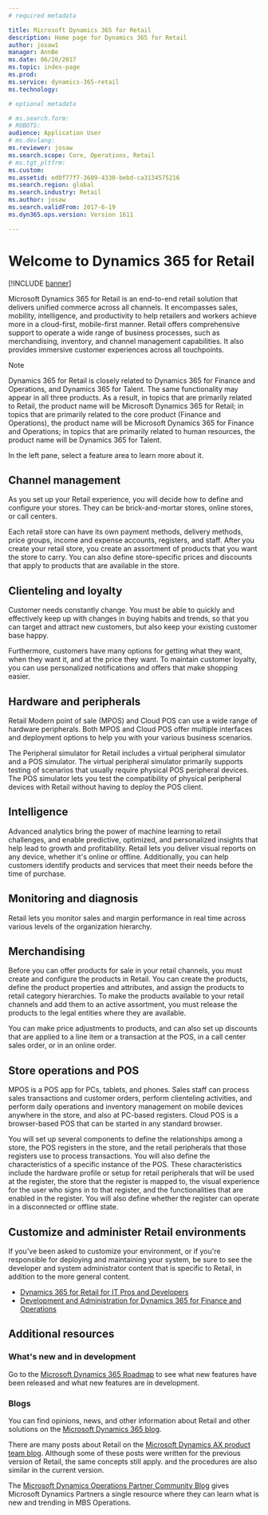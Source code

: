 ```yaml
---
# required metadata

title: Microsoft Dynamics 365 for Retail 
description: Home page for Dynamics 365 for Retail
author: josaw1
manager: AnnBe
ms.date: 06/20/2017
ms.topic: index-page
ms.prod: 
ms.service: dynamics-365-retail
ms.technology: 

# optional metadata

# ms.search.form: 
# ROBOTS: 
audience: Application User
# ms.devlang: 
ms.reviewer: josaw
ms.search.scope: Core, Operations, Retail
# ms.tgt_pltfrm: 
ms.custom: 
ms.assetid: ed0f77f7-3609-4330-bebd-ca3134575216
ms.search.region: global
ms.search.industry: Retail
ms.author: josaw
ms.search.validFrom: 2017-6-19
ms.dyn365.ops.version: Version 1611

---
```


# Welcome to Dynamics 365 for Retail

[!INCLUDE [banner](includes/banner.md)]

Microsoft Dynamics 365 for Retail is an end-to-end retail solution that delivers unified commerce across all channels. It encompasses sales, mobility, intelligence, and productivity to help retailers and workers achieve more in a cloud-first, mobile-first manner. Retail offers comprehensive support to operate a wide range of business processes, such as merchandising, inventory, and channel management capabilities. It also provides immersive customer experiences across all touchpoints.

> [!NOTE] 
> Dynamics 365 for Retail is closely related to Dynamics 365 for Finance and Operations, and Dynamics 365 for Talent. The same functionality may appear in all three products. As a result, in topics that are primarily related to Retail, the product name will be Microsoft Dynamics 365 for Retail; in topics that are primarily related to the core product (Finance and Operations), the product name will be Microsoft Dynamics 365 for Finance and Operations; in topics that are primarily related to human resources, the product name will be Dynamics 365 for Talent. 

In the left pane, select a feature area to learn more about it.

## Channel management
As you set up your Retail experience, you will decide how to define and configure your stores. They can be brick-and-mortar stores, online stores, or call centers.

Each retail store can have its own payment methods, delivery methods, price groups, income and expense accounts, registers, and staff. After you create your retail store, you create an assortment of products that you want the store to carry. You can also define store-specific prices and discounts that apply to products that are available in the store.

## Clienteling and loyalty
Customer needs constantly change. You must be able to quickly and effectively keep up with changes in buying habits and trends, so that you can target and attract new customers, but also keep your existing customer base happy.

Furthermore, customers have many options for getting what they want, when they want it, and at the price they want. To maintain customer loyalty, you can use personalized notifications and offers that make shopping easier.

## Hardware and peripherals
Retail Modern point of sale (MPOS) and Cloud POS can use a wide range of hardware peripherals. Both MPOS and Cloud POS offer multiple interfaces and deployment options to help you with your various business scenarios.

The Peripheral simulator for Retail includes a virtual peripheral simulator and a POS simulator. The virtual peripheral simulator primarily supports testing of scenarios that usually require physical POS peripheral devices. The POS simulator lets you test the compatibility of physical peripheral devices with Retail without having to deploy the POS client.

## Intelligence
Advanced analytics bring the power of machine learning to retail challenges, and enable predictive, optimized, and personalized insights that help lead to growth and profitability. Retail lets you deliver visual reports on any device, whether it's online or offline. Additionally, you can help customers identify products and services that meet their needs before the time of purchase.

## Monitoring and diagnosis
Retail lets you monitor sales and margin performance in real time across various levels of the organization hierarchy.

## Merchandising
Before you can offer products for sale in your retail channels, you must create and configure the products in Retail. You can create the products, define the product properties and attributes, and assign the products to retail category hierarchies. To make the products available to your retail channels and add them to an active assortment, you must release the products to the legal entities where they are available.

You can make price adjustments to products, and can also set up discounts that are applied to a line item or a transaction at the POS, in a call center sales order, or in an online order.

## Store operations and POS
MPOS is a POS app for PCs, tablets, and phones. Sales staff can process sales transactions and customer orders, perform clienteling activities, and perform daily operations and inventory management on mobile devices anywhere in the store, and also at PC-based registers. Cloud POS is a browser-based POS that can be started in any standard browser.

You will set up several components to define the relationships among a store, the POS registers in the store, and the retail peripherals that those registers use to process transactions. You will also define the characteristics of a specific instance of the POS. These characteristics include the hardware profile or setup for retail peripherals that will be used at the register, the store that the register is mapped to, the visual experience for the user who signs in to that register, and the functionalities that are enabled in the register. You will also define whether the register can operate in a disconnected or offline state.

## Customize and administer Retail environments
If you've been asked to customize your environment, or if you're responsible for deploying and maintaining your system, be sure to see the developer and system administrator content that is specific to Retail, in addition to the more general content.

- [Dynamics 365 for Retail for IT Pros and Developers](dev-itpro/dev-retail-home-page.md)
- [Development and Administration for Dynamics 365 for Finance and Operations](../dev-itpro/dev-tools/developer-home-page.md)

## Additional resources
### What's new and in development
Go to the [Microsoft Dynamics 365 Roadmap](https://roadmap.dynamics.com/) to see what new features have been released and what new features are in development.

### Blogs
You can find opinions, news, and other information about Retail and other solutions on the [Microsoft Dynamics 365 blog](https://community.dynamics.com/b/msftdynamicsblog).

There are many posts about Retail on the [Microsoft Dynamics AX product team blog](https://blogs.msdn.microsoft.com/dax/). Although some of these posts were written for the previous version of Retail, the same concepts still apply. and the procedures are also similar in the current version.

The [Microsoft Dynamics Operations Partner Community Blog](https://community.dynamics.com/partner/b/operationspartnercommunityblog) gives Microsoft Dynamics Partners a single resource where they can learn what is new and trending in MBS Operations.
